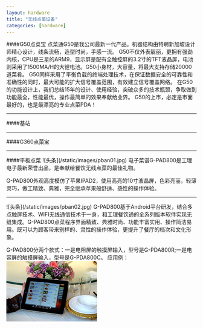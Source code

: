 ```yaml
---
layout: hardware
title: "无线点菜设备"
categories: [hardware]
---
```

####G50点菜宝
点菜通G50是我公司最新一代产品。机器结构由特聘新加坡设计师精心设计，线条流畅，造型时尚，手感一流。 
G50不仅外表靓丽，更拥有强劲内核，CPU是三星的ARM9，显示屏是配有全触控屏的3.2寸的TFT液晶屏，电池则采用了1500MA/H的大锂电池。G50小身材，大容量，将最大支持存储20000道菜肴。 
G50同样采用了平衡负载的终端处理技术，在保证数据安全的可靠性和准确性的同时，最大可能的扩大信号覆盖范围，有效建立信号覆盖网络。 
在G50的功能设计上，我们总结15年的设计、使用经验，突破众多的技术瓶颈，争取做到功能最全，性能最优，操作最简单的效果奉献给业界。 
G50的上市，必定是市面最好的，也是最漂亮的专业点菜PDA！
<hr/>
####基站
<hr/>
####G360点菜宝
<hr/>
####平板点菜
![头条](/static/images/pban01.jpg)  
电子菜谱G-PAD800是工理电子最新荣誉出品，是奉献给餐饮无线点菜的最佳礼物。 

G-PAD800外观高度模仿了苹果IPAD2，使用高亮的10寸液晶屏，色彩亮丽，轻薄灵巧，做工精致、典雅，完全继承苹果般舒适、感性的操作体验。 
<hr/>
![头条](/static/images/pban02.jpg)  
G-PAD800基于Android平台研发，结合多点触屏技术、WIFI无线通信技术于一身，和工理餐饮通的全系列版本软件实现无缝集成。G-PAD800点菜程序界面精致、典雅时尚、功能丰富实用、操作简洁易用。既可以为顾客带来别样的、灵性的操作体验，更提升了餐厅的档次和文化形象。 

G-PAD800分两个款式：一是电阻屏的触摸屏输入，型号是G-PDA800R;一是电容屏的触摸屏输入，型号是G-PDA800C。
应用例：
![头条](/static/images/pban03.jpg)



